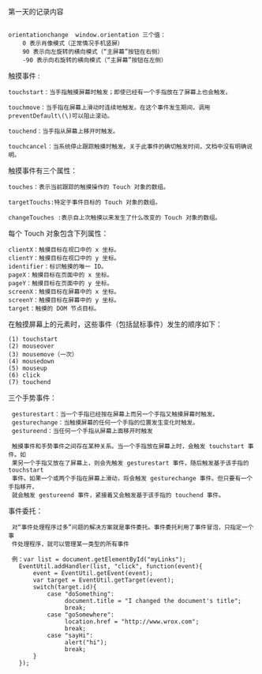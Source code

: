 第一天的记录内容  
```"onhashchange" in window  布尔值  检测事件的兼容性

orientationchange  window.orientation 三个值：  
    0 表示肖像模式（正常情况手机竖屏）  
    90 表示向左旋转的横向模式（“主屏幕”按钮在右侧）  
    -90 表示向右旋转的横向模式（“主屏幕”按钮在左侧）
```

触摸事件  :

    touchstart：当手指触摸屏幕时触发；即使已经有一个手指放在了屏幕上也会触发。
    
    touchmove：当手指在屏幕上滑动时连续地触发。在这个事件发生期间，调用preventDefault\(\)可以阻止滚动。
    
    touchend：当手指从屏幕上移开时触发。
    
    touchcancel：当系统停止跟踪触摸时触发。关于此事件的确切触发时间，文档中没有明确说明。

触摸事件有三个属性：

    touches：表示当前跟踪的触摸操作的 Touch 对象的数组。
    
    targetTouchs:特定于事件目标的 Touch 对象的数组。 
    
    changeTouches :表示自上次触摸以来发生了什么改变的 Touch 对象的数组。

每个 Touch 对象包含下列属性：

    clientX：触摸目标在视口中的 x 坐标。
    clientY：触摸目标在视口中的 y 坐标。
    identifier：标识触摸的唯一 ID。
    pageX：触摸目标在页面中的 x 坐标。
    pageY：触摸目标在页面中的 y 坐标。
    screenX：触摸目标在屏幕中的 x 坐标。
    screenY：触摸目标在屏幕中的 y 坐标。
    target：触摸的 DOM 节点目标。
    
在触摸屏幕上的元素时，这些事件（包括鼠标事件）发生的顺序如下：

    (1) touchstart
    (2) mouseover
    (3) mousemove（一次）
    (4) mousedown
    (5) mouseup
    (6) click
    (7) touchend

三个手势事件：

     gesturestart：当一个手指已经按在屏幕上而另一个手指又触摸屏幕时触发。
     gesturechange：当触摸屏幕的任何一个手指的位置发生变化时触发。
     gestureend：当任何一个手指从屏幕上面移开时触发
     
     触摸事件和手势事件之间存在某种关系。当一个手指放在屏幕上时，会触发 touchstart 事件。如
     果另一个手指又放在了屏幕上，则会先触发 gesturestart 事件，随后触发基于该手指的 touchstart
     事件。如果一个或两个手指在屏幕上滑动，将会触发 gesturechange 事件。但只要有一个手指移开，
     就会触发 gestureend 事件，紧接着又会触发基于该手指的 touchend 事件。
     
事件委托：
     
     对“事件处理程序过多”问题的解决方案就是事件委托。事件委托利用了事件冒泡，只指定一个事
     件处理程序，就可以管理某一类型的所有事件
     
     例：var list = document.getElementById("myLinks");
       EventUtil.addHandler(list, "click", function(event){
           event = EventUtil.getEvent(event);
           var target = EventUtil.getTarget(event);
           switch(target.id){
               case "doSomething":
                    document.title = "I changed the document's title";
                    break;
               case "goSomewhere":
                    location.href = "http://www.wrox.com";
                    break;
               case "sayHi":
                    alert("hi");
                    break;
           }
       });
